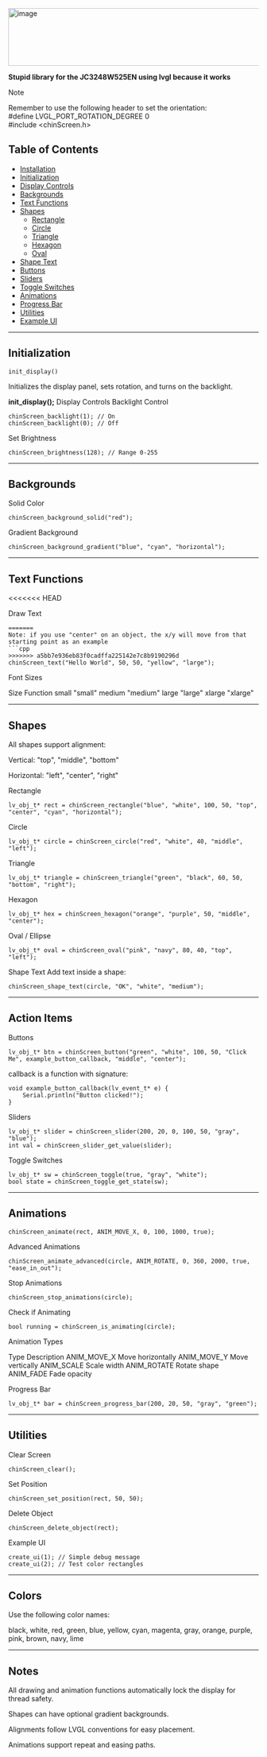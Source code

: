 <img width="530" height="116" alt="image" src="https://github.com/user-attachments/assets/464fcc3b-f911-49a7-acf1-0e1cd95a92b2" />

**Stupid library for the JC3248W525EN using lvgl because it works**

> [!NOTE]
> Remember to use the following header to set the orientation:\
> #define LVGL_PORT_ROTATION_DEGREE 0\
> #include <chinScreen.h>

## Table of Contents

- [Installation](#installation)  
- [Initialization](#initialization)  
- [Display Controls](#display-controls)  
- [Backgrounds](#backgrounds)  
- [Text Functions](#text-functions)  
- [Shapes](#shapes)  
  - [Rectangle](#rectangle)  
  - [Circle](#circle)  
  - [Triangle](#triangle)  
  - [Hexagon](#hexagon)  
  - [Oval](#oval)  
- [Shape Text](#shape-text)  
- [Buttons](#buttons)  
- [Sliders](#sliders)  
- [Toggle Switches](#toggle-switches)  
- [Animations](#animations)  
- [Progress Bar](#progress-bar)  
- [Utilities](#utilities)  
- [Example UI](#example-ui)

---

## Initialization
```
init_display()
```
Initializes the display panel, sets rotation, and turns on the backlight.

**init_display();**
Display Controls
Backlight Control
```
chinScreen_backlight(1); // On
chinScreen_backlight(0); // Off
```
Set Brightness
```
chinScreen_brightness(128); // Range 0-255
```

---

## Backgrounds

Solid Color
```
chinScreen_background_solid("red");
```

Gradient Background
```
chinScreen_background_gradient("blue", "cyan", "horizontal");
```
---

## Text Functions
<<<<<<< HEAD

Draw Text
```
=======
Note: if you use "center" on an object, the x/y will move from that starting point as an example
```cpp
>>>>>>> a5bb7e936eb83f0cadffa225142e7c8b9190296d
chinScreen_text("Hello World", 50, 50, "yellow", "large");
```

Font Sizes

Size	Function
small	"small"
medium	"medium"
large	"large"
xlarge	"xlarge"

---

## Shapes

All shapes support alignment:

Vertical: "top", "middle", "bottom"

Horizontal: "left", "center", "right"

Rectangle
```
lv_obj_t* rect = chinScreen_rectangle("blue", "white", 100, 50, "top", "center", "cyan", "horizontal");
```

Circle
```
lv_obj_t* circle = chinScreen_circle("red", "white", 40, "middle", "left");
```
Triangle

```
lv_obj_t* triangle = chinScreen_triangle("green", "black", 60, 50, "bottom", "right");
```


Hexagon
```
lv_obj_t* hex = chinScreen_hexagon("orange", "purple", 50, "middle", "center");
```

Oval / Ellipse
```
lv_obj_t* oval = chinScreen_oval("pink", "navy", 80, 40, "top", "left");
```

Shape Text
Add text inside a shape:

```
chinScreen_shape_text(circle, "OK", "white", "medium");
```

---

## Action Items

Buttons
```
lv_obj_t* btn = chinScreen_button("green", "white", 100, 50, "Click Me", example_button_callback, "middle", "center");
```
callback is a function with signature:

```
void example_button_callback(lv_event_t* e) {
    Serial.println("Button clicked!");
}
```

Sliders
```
lv_obj_t* slider = chinScreen_slider(200, 20, 0, 100, 50, "gray", "blue");
int val = chinScreen_slider_get_value(slider);
```



Toggle Switches
```
lv_obj_t* sw = chinScreen_toggle(true, "gray", "white");
bool state = chinScreen_toggle_get_state(sw);
```

---

## Animations
```
chinScreen_animate(rect, ANIM_MOVE_X, 0, 100, 1000, true);
```

Advanced Animations

```
chinScreen_animate_advanced(circle, ANIM_ROTATE, 0, 360, 2000, true, "ease_in_out");
```

Stop Animations
```
chinScreen_stop_animations(circle);
```

Check if Animating
```
bool running = chinScreen_is_animating(circle);
```

Animation Types

Type	Description
ANIM_MOVE_X	Move horizontally
ANIM_MOVE_Y	Move vertically
ANIM_SCALE	Scale width
ANIM_ROTATE	Rotate shape
ANIM_FADE	Fade opacity

Progress Bar
```
lv_obj_t* bar = chinScreen_progress_bar(200, 20, 50, "gray", "green");
```


---

## Utilities
Clear Screen

```
chinScreen_clear();
```

Set Position
```
chinScreen_set_position(rect, 50, 50);
```

Delete Object
```
chinScreen_delete_object(rect);
```

Example UI
```
create_ui(1); // Simple debug message
create_ui(2); // Test color rectangles
```

---

## Colors
Use the following color names:

black, white, red, green, blue, yellow, cyan, magenta, gray, orange, purple, pink, brown, navy, lime

---

## Notes
All drawing and animation functions automatically lock the display for thread safety.

Shapes can have optional gradient backgrounds.

Alignments follow LVGL conventions for easy placement.

Animations support repeat and easing paths.



